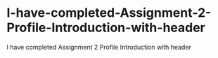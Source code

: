 # I-have-completed-Assignment-2-Profile-Introduction-with-header
I have completed Assignment 2 Profile Introduction with header
